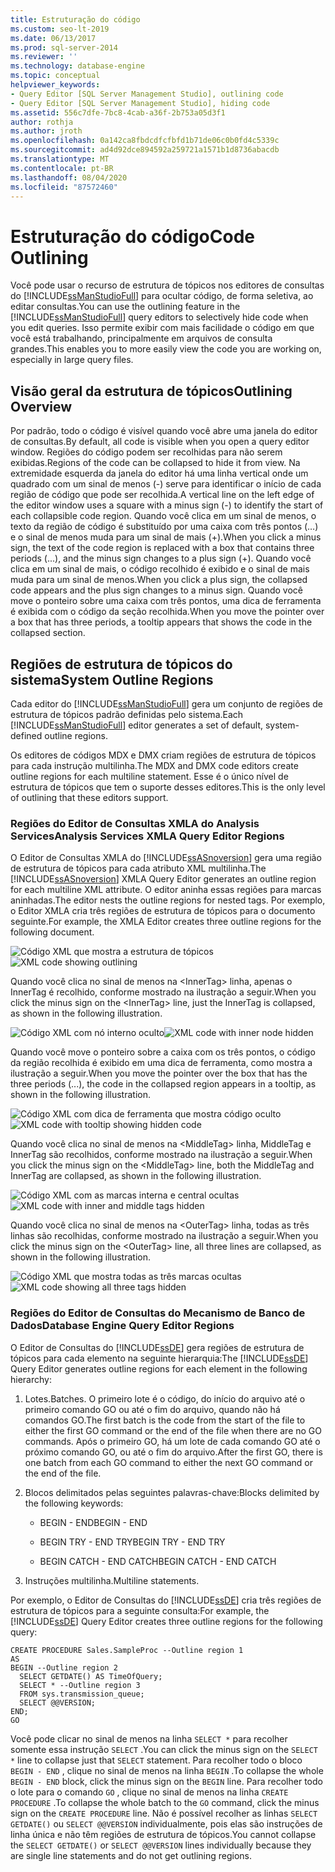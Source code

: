 ```yaml
---
title: Estruturação do código
ms.custom: seo-lt-2019
ms.date: 06/13/2017
ms.prod: sql-server-2014
ms.reviewer: ''
ms.technology: database-engine
ms.topic: conceptual
helpviewer_keywords:
- Query Editor [SQL Server Management Studio], outlining code
- Query Editor [SQL Server Management Studio], hiding code
ms.assetid: 556c7dfe-7bc8-4cab-a36f-2b753a05d3f1
author: rothja
ms.author: jroth
ms.openlocfilehash: 0a142ca8fbdcdfcfbfd1b71de06c0b0fd4c5339c
ms.sourcegitcommit: ad4d92dce894592a259721a1571b1d8736abacdb
ms.translationtype: MT
ms.contentlocale: pt-BR
ms.lasthandoff: 08/04/2020
ms.locfileid: "87572460"
---
```

# <a name="code-outlining"></a><span data-ttu-id="56f68-102">Estruturação do código</span><span class="sxs-lookup"><span data-stu-id="56f68-102">Code Outlining</span></span>
  <span data-ttu-id="56f68-103">Você pode usar o recurso de estrutura de tópicos nos editores de consultas do [!INCLUDE[ssManStudioFull](../../../includes/ssmanstudiofull-md.md)] para ocultar código, de forma seletiva, ao editar consultas.</span><span class="sxs-lookup"><span data-stu-id="56f68-103">You can use the outlining feature in the [!INCLUDE[ssManStudioFull](../../../includes/ssmanstudiofull-md.md)] query editors to selectively hide code when you edit queries.</span></span> <span data-ttu-id="56f68-104">Isso permite exibir com mais facilidade o código em que você está trabalhando, principalmente em arquivos de consulta grandes.</span><span class="sxs-lookup"><span data-stu-id="56f68-104">This enables you to more easily view the code you are working on, especially in large query files.</span></span>

## <a name="outlining-overview"></a><span data-ttu-id="56f68-105">Visão geral da estrutura de tópicos</span><span class="sxs-lookup"><span data-stu-id="56f68-105">Outlining Overview</span></span>
 <span data-ttu-id="56f68-106">Por padrão, todo o código é visível quando você abre uma janela do editor de consultas.</span><span class="sxs-lookup"><span data-stu-id="56f68-106">By default, all code is visible when you open a query editor window.</span></span> <span data-ttu-id="56f68-107">Regiões do código podem ser recolhidas para não serem exibidas.</span><span class="sxs-lookup"><span data-stu-id="56f68-107">Regions of the code can be collapsed to hide it from view.</span></span> <span data-ttu-id="56f68-108">Na extremidade esquerda da janela do editor há uma linha vertical onde um quadrado com um sinal de menos (-) serve para identificar o início de cada região de código que pode ser recolhida.</span><span class="sxs-lookup"><span data-stu-id="56f68-108">A vertical line on the left edge of the editor window uses a square with a minus sign (-) to identify the start of each collapsible code region.</span></span> <span data-ttu-id="56f68-109">Quando você clica em um sinal de menos, o texto da região de código é substituído por uma caixa com três pontos (…) e o sinal de menos muda para um sinal de mais (+).</span><span class="sxs-lookup"><span data-stu-id="56f68-109">When you click a minus sign, the text of the code region is replaced with a box that contains three periods (...), and the minus sign changes to a plus sign (+).</span></span> <span data-ttu-id="56f68-110">Quando você clica em um sinal de mais, o código recolhido é exibido e o sinal de mais muda para um sinal de menos.</span><span class="sxs-lookup"><span data-stu-id="56f68-110">When you click a plus sign, the collapsed code appears and the plus sign changes to a minus sign.</span></span> <span data-ttu-id="56f68-111">Quando você move o ponteiro sobre uma caixa com três pontos, uma dica de ferramenta é exibida com o código da seção recolhida.</span><span class="sxs-lookup"><span data-stu-id="56f68-111">When you move the pointer over a box that has three periods, a tooltip appears that shows the code in the collapsed section.</span></span>

## <a name="system-outline-regions"></a><span data-ttu-id="56f68-112">Regiões de estrutura de tópicos do sistema</span><span class="sxs-lookup"><span data-stu-id="56f68-112">System Outline Regions</span></span>
 <span data-ttu-id="56f68-113">Cada editor do [!INCLUDE[ssManStudioFull](../../../includes/ssmanstudiofull-md.md)] gera um conjunto de regiões de estrutura de tópicos padrão definidas pelo sistema.</span><span class="sxs-lookup"><span data-stu-id="56f68-113">Each [!INCLUDE[ssManStudioFull](../../../includes/ssmanstudiofull-md.md)] editor generates a set of default, system-defined outline regions.</span></span>

 <span data-ttu-id="56f68-114">Os editores de códigos MDX e DMX criam regiões de estrutura de tópicos para cada instrução multilinha.</span><span class="sxs-lookup"><span data-stu-id="56f68-114">The MDX and DMX code editors create outline regions for each multiline statement.</span></span> <span data-ttu-id="56f68-115">Esse é o único nível de estrutura de tópicos que tem o suporte desses editores.</span><span class="sxs-lookup"><span data-stu-id="56f68-115">This is the only level of outlining that these editors support.</span></span>

### <a name="analysis-services-xmla-query-editor-regions"></a><span data-ttu-id="56f68-116">Regiões do Editor de Consultas XMLA do Analysis Services</span><span class="sxs-lookup"><span data-stu-id="56f68-116">Analysis Services XMLA Query Editor Regions</span></span>
 <span data-ttu-id="56f68-117">O Editor de Consultas XMLA do [!INCLUDE[ssASnoversion](../../includes/ssasnoversion-md.md)] gera uma região de estrutura de tópicos para cada atributo XML multilinha.</span><span class="sxs-lookup"><span data-stu-id="56f68-117">The [!INCLUDE[ssASnoversion](../../includes/ssasnoversion-md.md)] XMLA Query Editor generates an outline region for each multiline XML attribute.</span></span> <span data-ttu-id="56f68-118">O editor aninha essas regiões para marcas aninhadas.</span><span class="sxs-lookup"><span data-stu-id="56f68-118">The editor nests the outline regions for nested tags.</span></span> <span data-ttu-id="56f68-119">Por exemplo, o Editor XMLA cria três regiões de estrutura de tópicos para o documento seguinte.</span><span class="sxs-lookup"><span data-stu-id="56f68-119">For example, the XMLA Editor creates three outline regions for the following document.</span></span>

 <span data-ttu-id="56f68-120">![Código XML que mostra a estrutura de tópicos](../../database-engine/media/editoutlinexmlfull.gif "Código XML que mostra a estrutura de tópicos")</span><span class="sxs-lookup"><span data-stu-id="56f68-120">![XML code showing outlining](../../database-engine/media/editoutlinexmlfull.gif "XML code showing outlining")</span></span>

 <span data-ttu-id="56f68-121">Quando você clica no sinal de menos na \<InnerTag> linha, apenas o InnerTag é recolhido, conforme mostrado na ilustração a seguir.</span><span class="sxs-lookup"><span data-stu-id="56f68-121">When you click the minus sign on the \<InnerTag> line, just the InnerTag is collapsed, as shown in the following illustration.</span></span>

 <span data-ttu-id="56f68-122">![Código XML com nó interno oculto](../../database-engine/media/editoutlinexmlinnercol.gif "Código XML com nó interno oculto")</span><span class="sxs-lookup"><span data-stu-id="56f68-122">![XML code with inner node hidden](../../database-engine/media/editoutlinexmlinnercol.gif "XML code with inner node hidden")</span></span>

 <span data-ttu-id="56f68-123">Quando você move o ponteiro sobre a caixa com os três pontos, o código da região recolhida é exibido em uma dica de ferramenta, como mostra a ilustração a seguir.</span><span class="sxs-lookup"><span data-stu-id="56f68-123">When you move the pointer over the box that has the three periods (...), the code in the collapsed region appears in a tooltip, as shown in the following illustration.</span></span>

 <span data-ttu-id="56f68-124">![Código XML com dica de ferramenta que mostra código oculto](../../database-engine/media/editoutlinexmlmouse.gif "Código XML com dica de ferramenta que mostra código oculto")</span><span class="sxs-lookup"><span data-stu-id="56f68-124">![XML code with tooltip showing hidden code](../../database-engine/media/editoutlinexmlmouse.gif "XML code with tooltip showing hidden code")</span></span>

 <span data-ttu-id="56f68-125">Quando você clica no sinal de menos na \<MiddleTag> linha, MiddleTag e InnerTag são recolhidos, conforme mostrado na ilustração a seguir.</span><span class="sxs-lookup"><span data-stu-id="56f68-125">When you click the minus sign on the \<MiddleTag> line, both the MiddleTag and InnerTag are collapsed, as shown in the following illustration.</span></span>

 <span data-ttu-id="56f68-126">![Código XML com as marcas interna e central ocultas](../../database-engine/media/editoutlinexmlmiddlecol.gif "Código XML com as marcas interna e central ocultas")</span><span class="sxs-lookup"><span data-stu-id="56f68-126">![XML code with inner and middle tags hidden](../../database-engine/media/editoutlinexmlmiddlecol.gif "XML code with inner and middle tags hidden")</span></span>

 <span data-ttu-id="56f68-127">Quando você clica no sinal de menos na \<OuterTag> linha, todas as três linhas são recolhidas, conforme mostrado na ilustração a seguir.</span><span class="sxs-lookup"><span data-stu-id="56f68-127">When you click the minus sign on the \<OuterTag> line, all three lines are collapsed, as shown in the following illustration.</span></span>

 <span data-ttu-id="56f68-128">![Código XML que mostra todas as três marcas ocultas](../../database-engine/media/editoutlinexmloutercol.gif "Código XML que mostra todas as três marcas ocultas")</span><span class="sxs-lookup"><span data-stu-id="56f68-128">![XML code showing all three tags hidden](../../database-engine/media/editoutlinexmloutercol.gif "XML code showing all three tags hidden")</span></span>

### <a name="database-engine-query-editor-regions"></a><span data-ttu-id="56f68-129">Regiões do Editor de Consultas do Mecanismo de Banco de Dados</span><span class="sxs-lookup"><span data-stu-id="56f68-129">Database Engine Query Editor Regions</span></span>
 <span data-ttu-id="56f68-130">O Editor de Consultas do [!INCLUDE[ssDE](../../../includes/ssde-md.md)] gera regiões de estrutura de tópicos para cada elemento na seguinte hierarquia:</span><span class="sxs-lookup"><span data-stu-id="56f68-130">The [!INCLUDE[ssDE](../../../includes/ssde-md.md)] Query Editor generates outline regions for each element in the following hierarchy:</span></span>

1.  <span data-ttu-id="56f68-131">Lotes.</span><span class="sxs-lookup"><span data-stu-id="56f68-131">Batches.</span></span> <span data-ttu-id="56f68-132">O primeiro lote é o código, do início do arquivo até o primeiro comando GO ou até o fim do arquivo, quando não há comandos GO.</span><span class="sxs-lookup"><span data-stu-id="56f68-132">The first batch is the code from the start of the file to either the first GO command or the end of the file when there are no GO commands.</span></span> <span data-ttu-id="56f68-133">Após o primeiro GO, há um lote de cada comando GO até o próximo comando GO, ou até o fim do arquivo.</span><span class="sxs-lookup"><span data-stu-id="56f68-133">After the first GO, there is one batch from each GO command to either the next GO command or the end of the file.</span></span>

2.  <span data-ttu-id="56f68-134">Blocos delimitados pelas seguintes palavras-chave:</span><span class="sxs-lookup"><span data-stu-id="56f68-134">Blocks delimited by the following keywords:</span></span>

    -   <span data-ttu-id="56f68-135">BEGIN - END</span><span class="sxs-lookup"><span data-stu-id="56f68-135">BEGIN - END</span></span>

    -   <span data-ttu-id="56f68-136">BEGIN TRY - END TRY</span><span class="sxs-lookup"><span data-stu-id="56f68-136">BEGIN TRY - END TRY</span></span>

    -   <span data-ttu-id="56f68-137">BEGIN CATCH - END CATCH</span><span class="sxs-lookup"><span data-stu-id="56f68-137">BEGIN CATCH - END CATCH</span></span>

3.  <span data-ttu-id="56f68-138">Instruções multilinha.</span><span class="sxs-lookup"><span data-stu-id="56f68-138">Multiline statements.</span></span>

 <span data-ttu-id="56f68-139">Por exemplo, o Editor de Consultas do [!INCLUDE[ssDE](../../../includes/ssde-md.md)] cria três regiões de estrutura de tópicos para a seguinte consulta:</span><span class="sxs-lookup"><span data-stu-id="56f68-139">For example, the [!INCLUDE[ssDE](../../../includes/ssde-md.md)] Query Editor creates three outline regions for the following query:</span></span>

```
CREATE PROCEDURE Sales.SampleProc --Outline region 1
AS
BEGIN --Outline region 2 
  SELECT GETDATE() AS TimeOfQuery;
  SELECT * --Outline region 3
  FROM sys.transmission_queue;
  SELECT @@VERSION;
END;
GO
```

 <span data-ttu-id="56f68-140">Você pode clicar no sinal de menos na linha `SELECT *` para recolher somente essa instrução `SELECT` .</span><span class="sxs-lookup"><span data-stu-id="56f68-140">You can click the minus sign on the `SELECT *` line to collapse just that `SELECT` statement.</span></span> <span data-ttu-id="56f68-141">Para recolher todo o bloco `BEGIN - END` , clique no sinal de menos na linha `BEGIN` .</span><span class="sxs-lookup"><span data-stu-id="56f68-141">To collapse the whole `BEGIN - END` block, click the minus sign on the `BEGIN` line.</span></span> <span data-ttu-id="56f68-142">Para recolher todo o lote para o comando `GO` , clique no sinal de menos na linha `CREATE PROCEDURE` .</span><span class="sxs-lookup"><span data-stu-id="56f68-142">To collapse the whole batch to the `GO` command, click the minus sign on the `CREATE PROCEDURE` line.</span></span> <span data-ttu-id="56f68-143">Não é possível recolher as linhas `SELECT GETDATE()` ou `SELECT @@VERSION` individualmente, pois elas são instruções de linha única e não têm regiões de estrutura de tópicos.</span><span class="sxs-lookup"><span data-stu-id="56f68-143">You cannot collapse the `SELECT GETDATE()` or `SELECT @@VERSION` lines individually because they are single line statements and do not get outlining regions.</span></span>


